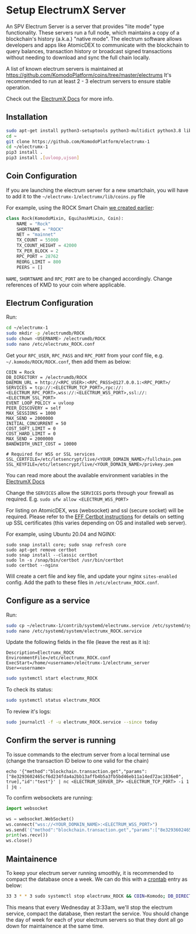 # Setup ElectrumX Server

An SPV Electrum Server is a server that provides "lite mode" type functionality. These servers run a full node, which maintains a copy of a blockchain's history (a.k.a.) "native mode". The electrum software allows developers and apps like AtomicDEX to communicate with the blockchain to query balances, transaction history or broadcast signed transactions without needing to download and sync the full chain locally.

A list of known electrum servers is maintained at https://github.com/KomodoPlatform/coins/tree/master/electrums
It's recommended to run at least 2 - 3 electrum servers to ensure stable operation.

Check out the [ElectrumX Docs](https://electrumx.readthedocs.io/en/latest/) for more info.


## Installation

```bash
sudo apt-get install python3-setuptools python3-multidict python3.8 libleveldb-dev
cd ~
git clone https://github.com/KomodoPlatform/electrumx-1
cd ~/electrumx-1
pip3 install .
pip3 install .[uvloop,ujson]
```


## Coin Configuration

If you are launching the electrum server for a new smartchain, you will have to add it to the `~/electrumx-1/electrumx/lib/coins.py` file

For example, using the ROCK Smart Chain [we created earlier](create-smart-chain.html):

```python
class Rock(KomodoMixin, EquihashMixin, Coin):
    NAME = "Rock"
    SHORTNAME = "ROCK"
    NET = "mainnet"
    TX_COUNT = 55000
    TX_COUNT_HEIGHT = 42000
    TX_PER_BLOCK = 2
    RPC_PORT = 28762
    REORG_LIMIT = 800
    PEERS = []

```

`NAME`, `SHORTNAME` and `RPC_PORT` are to be changed accordingly. Change references of KMD to your coin where applicable.


## Electrum Configuration

Run:

```bash
cd ~/electrumx-1
sudo mkdir -p /electrumdb/ROCK
sudo chown <USERNAME> /electrumdb/ROCK
sudo nano /etc/electrumx_ROCK.conf
```


Get your `RPC_USER`, `RPC_PASS` and `RPC_PORT` from your conf file, e.g.  `~/.komodo/ROCK/ROCK.conf`, then add them as below:

```
COIN = Rock
DB_DIRECTORY = /electrumdb/ROCK
DAEMON_URL = http://<RPC_USER>:<RPC_PASS>@127.0.0.1:<RPC_PORT>/
SERVICES = tcp://:<ELECTRUM_TCP_PORT>,rpc://:<ELECTRUM_RPC_PORT>,wss://:<ELECTRUM_WSS_PORT>,ssl://:<ELECTRUM_SSL_PORT>
EVENT_LOOP_POLICY = uvloop
PEER_DISCOVERY = self
MAX_SESSIONS = 1000
MAX_SEND = 2000000
INITIAL_CONCURRENT = 50
COST_SOFT_LIMIT = 0
COST_HARD_LIMIT = 0
MAX_SEND = 2000000
BANDWIDTH_UNIT_COST = 10000

# Required for WSS or SSL services
SSL_CERTFILE=/etc/letsencrypt/live/<YOUR_DOMAIN_NAME>/fullchain.pem   
SSL_KEYFILE=/etc/letsencrypt/live/<YOUR_DOMAIN_NAME>/privkey.pem      
```

You can read more about the available environment variables in the [ElectrumX Docs](https://electrumx.readthedocs.io/en/latest/environment.html)

Change the `SERVICES` allow the `SERVICES` ports through your firewall as required. E.g. `sudo ufw allow <ELECTRUM_WSS_PORT>`

For listing on AtomicDEX, wss (websocket) and ssl (secure socket) will be required. Please refer to the [EFF Certbot instructions](https://certbot.eff.org/instructions?ws=nginx&os=ubuntufocal) for details on setting up SSL certificates (this varies depending on OS and installed web server).

For example, using Ubuntu 20.04 and NGINX:
```
sudo snap install core; sudo snap refresh core
sudo apt-get remove certbot
sudo snap install --classic certbot
sudo ln -s /snap/bin/certbot /usr/bin/certbot
sudo certbot --nginx
```

Will create a cert file and key file, and update your nginx `sites-enabled` config.
Add the path to these files in `/etc/electrumx_ROCK.conf`.


## Configure as a service

Run:

```bash
sudo cp ~/electrumx-1/contrib/systemd/electrumx.service /etc/systemd/system/electrumx_ROCK.service
sudo nano /etc/systemd/system/electrumx_ROCK.service
```

Update the following fields in the file (leave the rest as it is):

```
Description=Electrumx_ROCK
EnvironmentFile=/etc/electrumx_ROCK.conf
ExecStart=/home/<username>/electrumx-1/electrumx_server
User=<username>
```


```bash
sudo systemctl start electrumx_ROCK
```

To check its status:

```bash
sudo systemctl status electrumx_ROCK
```

To review it's logs:

```bash
sudo journalctl -f -u electrumx_ROCK.service --since today
```


## Confirm the server is running

To issue commands to the electrum server from a local terminal use (change the transaction ID below to one valid for the chain)

```
echo '{"method":"blockchain.transaction.get","params":["8e3293602465cf6d234fda4a2bb13affb4b5a3fb5bd46eb11a14ed72ac1836e0", true],"id":"test"}' | nc <ELECTRUM_SERVER_IP> <ELECTRUM_TCP_PORT> -i 1 | jq .
```

To confirm websockets are running:

```python
import websocket

ws = websocket.WebSocket()
ws.connect("wss://<YOUR_DOMAIN_NAME>:<ELECTRUM_WSS_PORT>")
ws.send('{"method":"blockchain.transaction.get","params":["8e3293602465cf6d234fda4a2bb13affb4b5a3fb5bd46eb11a14ed72ac1836e0", true],"id":"test"}')
print(ws.recv())
ws.close()
```


## Maintainence

To keep your electrum server running smoothly, it is recommended to compact the database once a week. We can do this with a [crontab](https://crontab.guru/) entry as below:

```bash
33 3 * * 3 sudo systemctl stop electrumx_ROCK && COIN=Komodo; DB_DIRECTORY=/electrumdb/ROCK; /home/<USERNAME>/electrumx-1/electrumx_compact_history && sudo systemctl start electrumx_ROCK
```

This means that every Wednesday at 3:33am, we'll stop the electrum service, compact the database, then restart the service. You should change the day of week for each of your electrum servers so that they dont all go down for maintainence at the same time.
